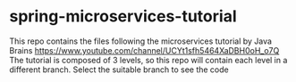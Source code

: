 # spring-microservices-tutorial

This repo contains the files following the microservices tutorial by Java Brains https://www.youtube.com/channel/UCYt1sfh5464XaDBH0oH_o7Q
The tutorial is composed of 3 levels, so this repo will contain each level in a different branch. Select the suitable branch to see the code

